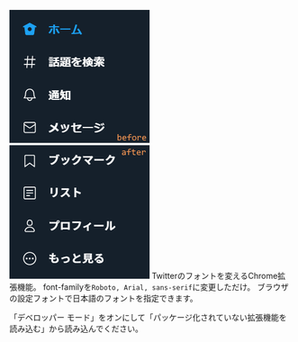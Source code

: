 ![](sample.png)
Twitterのフォントを変えるChrome拡張機能。
font-familyを``Roboto, Arial, sans-serif``に変更しただけ。
ブラウザの設定フォントで日本語のフォントを指定できます。  

「デベロッパー モード」をオンにして「パッケージ化されていない拡張機能を読み込む」から読み込んでください。
